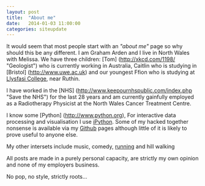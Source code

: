 ```yaml
---
layout: post
title:  "About me"
date:   2014-01-03 11:00:00
categories: siteupdate
---
```


It would seem that most people start with an *"about me"* page so why should this be any different. I am Graham Arden and I live in North Wales with Melissa. We
have three children: [Tom] (http://xkcd.com/1198/ "Geologist") who is currently working in Australia, Caitlin who is studying in [Bristol] (http://www.uwe.ac.uk) and our youngest Ffion
who is studying at [Llysfasi College](http://www.cambria.ac.uk/), near Ruthin.

I have worked in the [NHS] (http://www.keepournhspublic.com/index.php "Save the NHS") for the last 28 years and am currently gainfully employed as a Radiotherapy Physicist at the North Wales Cancer Treatment Centre.

I know some [Python] (http://www.python.org), For interactive data processing and visualisation I use [iPython](http://ipython.org).  Some of my hacked together nonsense is available via my [Github](https://github.com/trigfa) pages 
although little of it is likely to prove useful to anyone else.

My other intersets include music, comedy, [running](http://www.abergeleharriers.co.uk/ASH.htm "..although my running could be described as comedy") and hill walking

All posts are made in a purely personal capacity, are strictly my own opinion and none of my employers business. 

No pop, no style, strictly roots...